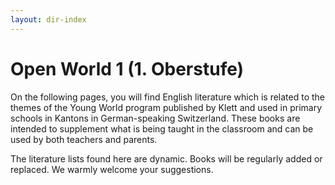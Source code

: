 ```yaml
---
layout: dir-index
---
```


# Open World 1 (1. Oberstufe)
On the following pages, you will find English literature which is related to the themes of the Young World program published by Klett and used in primary schools in Kantons in German-speaking Switzerland.  These books are intended to supplement what is being taught in the classroom and can be used by both teachers and parents. 

The literature lists found here are dynamic.  Books will be regularly added or replaced.  We warmly welcome your suggestions.  





<!--stackedit_data:
eyJoaXN0b3J5IjpbLTE2Mjc4MzUxMzYsMTM3MDY1OTM2NywtND
gxNzY3NDE4LC01Mzk2OTA0MzddfQ==
-->